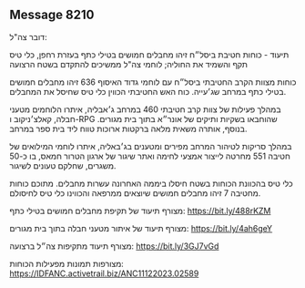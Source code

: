 ## Message 8210

דובר צה"ל:

תיעוד - כוחות חטיבת ביסל״ח זיהו מחבלים חמושים בטילי כתף בעזרת רחפן, כלי טיס תקף והשמיד את החוליה; לוחמי צה"ל ממשיכים להתקדם בשטח הרצועה

כוחות מצוות הקרב החטיבתי ביסל״ח עם לוחמי גדוד האיסוף 636 זיהו מחבלים חמושים בטילי כתף במרחב שג׳עייה. כוח האש החטיבתי הכווין כלי טיס שחיסל את המחבלים.


במהלך פעילות של צוות קרב חטיבתי 460 במרחב ג׳אבליה, איתרו הלוחמים מטעני חבלה, קאלצ׳ניקוב ו-RPG שהוחבאו בשקיות ותיקים של אונר״א בתוך בית מגורים. בנוסף, אותרה משאית מלאה ברקטות ארוכות טווח ליד בית ספר במרחב.

במהלך סריקות לטיהור המרחב מפירים ומטענים בג׳באליה, איתרו לוחמי המילואים של חטיבה 551 מחרטה לייצור אמצעי לחימה ואתר שיגור של ארגון הטרור חמאס, בו כ-50 משגרים, שחלקם טעונים לשיגור.

כלי טיס בהכוונת הכוחות בשטח חיסלו ביממה האחרונה עשרות מחבלים. מתוכם כוחות מחטיבה 7 זיהו מחבלים חמושים שיוצאים ממרפאה והכווינו כלי טיס לחיסולם. 
 
מצורף תיעוד של תקיפת מחבלים חמושים בטילי כתף: https://bit.ly/488rKZM

מצורף תיעוד של איתור מטעני חבלה בתוך בית מגורים: https://bit.ly/4ah6geY

מצורף תיעוד מתקיפות צה״ל ברצועה: https://bit.ly/3GJ7vGd

מצורפות תמונות מפעילות הכוחות: https://IDFANC.activetrail.biz/ANC11122023.02589

